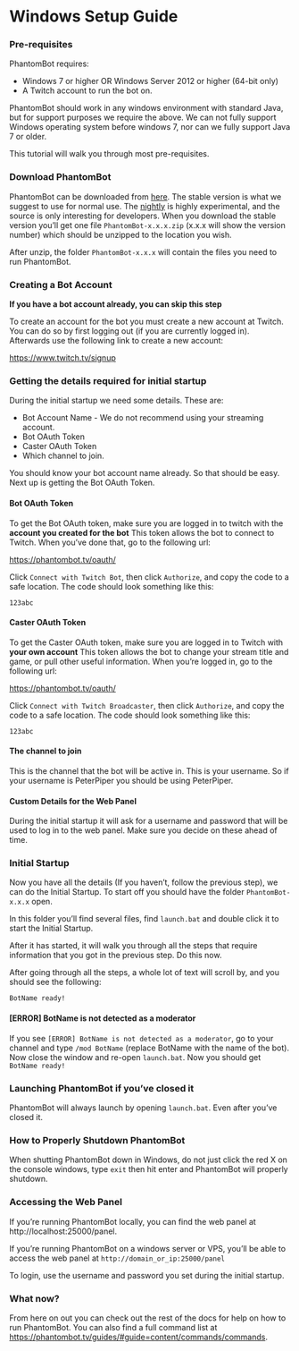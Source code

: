 # Windows Setup Guide

### Pre-requisites

PhantomBot requires:

- Windows 7 or higher OR Windows Server 2012 or higher (64-bit only)
- A Twitch account to run the bot on.

PhantomBot should work in any windows environment with standard Java, but for support purposes we require the above. We can not fully support Windows operating system before windows 7, nor can we fully support Java 7 or older.

This tutorial will walk you through most pre-requisites.

### Download PhantomBot

PhantomBot can be downloaded from [here](https://github.com/PhantomBot/PhantomBot/releases/latest/). The stable version is what we suggest to use for normal use. The [nightly](https://github.com/PhantomBot/nightly-build) is highly experimental, and the source is only interesting for developers. When you download the stable version you’ll get one file `PhantomBot-x.x.x.zip` (x.x.x will show the version number) which should be unzipped to the location you wish.

After unzip, the folder `PhantomBot-x.x.x` will contain the files you need to run PhantomBot.

### Creating a Bot Account

**If you have a bot account already, you can skip this step**

To create an account for the bot you must create a new account at Twitch. You can do so by first logging out (if you are currently logged in). Afterwards use the following link to create a new account:

https://www.twitch.tv/signup

### Getting the details required for initial startup

During the initial startup we need some details. These are:

- Bot Account Name - We do not recommend using your streaming account.
- Bot OAuth Token
- Caster OAuth Token
- Which channel to join.

You should know your bot account name already. So that should be easy. Next up is getting the Bot OAuth Token.

#### Bot OAuth Token

To get the Bot OAuth token, make sure you are logged in to twitch with the **account you created for the bot** This token allows the bot to connect to Twitch. When you’ve done that, go to the following url:

https://phantombot.tv/oauth/

Click `Connect with Twitch Bot`, then click `Authorize`, and copy the code to a safe location. The code should look something like this:

`123abc`

#### Caster OAuth Token

To get the Caster OAuth token, make sure you are logged in to Twitch with **your own account** This token allows the bot to change your stream title and game, or pull other useful information. When you’re logged in, go to the following url:

https://phantombot.tv/oauth/

Click `Connect with Twitch Broadcaster`, then click `Authorize`, and copy the code to a safe location. The code should look something like this:

`123abc`

#### The channel to join

This is the channel that the bot will be active in. This is your username. So if your username is PeterPiper you should be using PeterPiper.

#### Custom Details for the Web Panel

During the initial startup it will ask for a username and password that will be used to log in to the web panel. Make sure you decide on these ahead of time.

### Initial Startup

Now you have all the details (If you haven’t, follow the previous step), we can do the Initial Startup.
To start off you should have the folder `PhantomBot-x.x.x` open.

In this folder you’ll find several files, find `launch.bat` and double click it to start the Initial Startup.

After it has started, it will walk you through all the steps that require information that you got in the previous step. Do this now.

After going through all the steps, a whole lot of text will scroll by, and you should see the following:

`BotName ready!`

#### [ERROR] BotName is not detected as a moderator

If you see `[ERROR] BotName is not detected as a moderator`, go to your channel and type `/mod BotName` (replace BotName with the name of the bot). Now close the window and re-open `launch.bat`. Now you should get `BotName ready!`

### Launching PhantomBot if you’ve closed it

PhantomBot will always launch by opening `launch.bat`. Even after you’ve closed it.

### How to Properly Shutdown PhantomBot

When shutting PhantomBot down in Windows, do not just click the red X on the console windows, type `exit` then hit enter and PhantomBot will properly shutdown.

### Accessing the Web Panel

If you’re running PhantomBot locally, you can find the web panel at http://localhost:25000/panel.

If you’re running PhantomBot on a windows server or VPS, you’ll be able to access the web panel at `http://domain_or_ip:25000/panel`

To login, use the username and password you set during the initial startup.

### What now?

From here on out you can check out the rest of the docs for help on how to run PhantomBot.
You can also find a full command list at https://phantombot.tv/guides/#guide=content/commands/commands.
